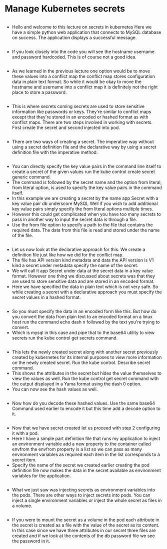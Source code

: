 # Manage Kubernetes secrets

<figure><img src="../.gitbook/assets/KodeKloud-Kubernetes-CKS-040-minimize-microservice-vulnerabilities_page-0075.jpg" alt=""><figcaption></figcaption></figure>

* Hello and welcome to this lecture on secrets in kubernetes Here we have a simple python web application that connects to MySQL database on success. The application displays a successful message.

<figure><img src="../.gitbook/assets/KodeKloud-Kubernetes-CKS-040-minimize-microservice-vulnerabilities_page-0076.jpg" alt=""><figcaption></figcaption></figure>

* If you look closely into the code you will see the hostname username and password hardcoded. This is of course not a good idea.

<figure><img src="../.gitbook/assets/KodeKloud-Kubernetes-CKS-040-minimize-microservice-vulnerabilities_page-0077.jpg" alt=""><figcaption></figcaption></figure>

* As we learned in the previous lecture one option would be to move these values into a conflict map the conflict map stores configuration data in plain text format. So while it would be okay to move the hostname and username into a conflict map it is definitely not the right place to store a password.

<figure><img src="../.gitbook/assets/KodeKloud-Kubernetes-CKS-040-minimize-microservice-vulnerabilities_page-0078.jpg" alt=""><figcaption></figcaption></figure>

* This is where secrets coming secrets are used to store sensitive information like passwords or keys. They're similar to conflict maps except that they're stored in an encoded or hashed format as with conflict maps. There are two steps involved in working with secrets. First create the secret and second injected into pod.

<figure><img src="../.gitbook/assets/KodeKloud-Kubernetes-CKS-040-minimize-microservice-vulnerabilities_page-0079.jpg" alt=""><figcaption></figcaption></figure>

* There are two ways of creating a secret. The imperative way without using a secret definition file and the declarative way by using a secret definition file with the imperative method.

<figure><img src="../.gitbook/assets/KodeKloud-Kubernetes-CKS-040-minimize-microservice-vulnerabilities_page-0080.jpg" alt=""><figcaption></figcaption></figure>

* You can directly specify the key value pairs in the command line itself to create a secret of the given values run the kube control create secret generic command.&#x20;
* The command is followed by the secret name and the option from literal, from literal option, is used to specify the key value pairs in the command itself.&#x20;
* In this example we are creating a secret by the name app Secret with a key value pair db underscore MySQL Well if you wish to add additional key value pairs simply specify the from literal options multiple times.
* &#x20;However this could get complicated when you have too many secrets to pass in another way to input the secret data is through a file.&#x20;
* Use the from file option to specify a path to the file that contains the required data. The data from this file is read and stored under the name of the file.

<figure><img src="../.gitbook/assets/KodeKloud-Kubernetes-CKS-040-minimize-microservice-vulnerabilities_page-0081.jpg" alt=""><figcaption></figcaption></figure>

* Let us now look at the declarative approach for this. We create a definition file just like how we did for the conflict map.&#x20;
* The file has API version kind metadata and data the API version is V1 kind a secret under metadata specify the name of the secret.
* &#x20;We will call it app Secret under data at the secret data in a key value format. However one thing we discussed about secrets was that they are used to store sensitive data and are stored in an encoded format.&#x20;
* Here we have specified the data in plain text which is not very safe. So while creating a secret with a declarative approach you must specify the secret values in a hashed format.

<figure><img src="../.gitbook/assets/KodeKloud-Kubernetes-CKS-040-minimize-microservice-vulnerabilities_page-0082.jpg" alt=""><figcaption></figcaption></figure>

* So you must specify the data in an encoded form like this. But how do you convert the data from plain text to an encoded format on a linux host run the command echo dash n followed by the text you're trying to convert.&#x20;
* Which is mysql in this case and pipe that to the base64 utility to view secrets run the kube control get secrets command.

<figure><img src="../.gitbook/assets/KodeKloud-Kubernetes-CKS-040-minimize-microservice-vulnerabilities_page-0083.jpg" alt=""><figcaption></figcaption></figure>

* This lets the newly created secret along with another secret previously created by kubernetes for its internal purposes to view more information on the newly created secret. Run the kube control. Describe secret command.&#x20;
* This shows the attributes in the secret but hides the value themselves to view the values as well. Run the kube control get secret command with the output displayed in a Yama format using the dash 0 option.
* You can now see the hash values as well.

<figure><img src="../.gitbook/assets/KodeKloud-Kubernetes-CKS-040-minimize-microservice-vulnerabilities_page-0084.jpg" alt=""><figcaption></figcaption></figure>

* Now how do you decode these hashed values. Use the same base64 Command used earlier to encode it but this time add a decode option to it.

<figure><img src="../.gitbook/assets/KodeKloud-Kubernetes-CKS-040-minimize-microservice-vulnerabilities_page-0085.jpg" alt=""><figcaption></figcaption></figure>

* Now that we have secret created let us proceed with step 2 configuring it with a pod.&#x20;
* Here I have a simple part definition file that runs my application to inject an environment variable add a new property to the container called envfrom the envfrom property is a list so we can pass as many environment variables as required each item in the list corresponds to a secret item.&#x20;
* Specify the name of the secret we created earlier creating the pod definition file now makes the data in the secret available as environment variables for the application.

<figure><img src="../.gitbook/assets/KodeKloud-Kubernetes-CKS-040-minimize-microservice-vulnerabilities_page-0086.jpg" alt=""><figcaption></figcaption></figure>

* What we just saw was injecting secrets as environment variables into the pods. There are other ways to inject secrets into pods. You can inject a single environment variables or inject the whole secret as files in a volume.

<figure><img src="../.gitbook/assets/KodeKloud-Kubernetes-CKS-040-minimize-microservice-vulnerabilities_page-0087.jpg" alt=""><figcaption></figcaption></figure>

* If you were to mount the secret as a volume in the pod each attribute in the secret is created as a file with the value of the secret as its content. In this case since we have three attributes in our secret three files are created and if we look at the contents of the db password file we see the password in it.

<figure><img src="../.gitbook/assets/image.png" alt=""><figcaption></figcaption></figure>

<figure><img src="../.gitbook/assets/KodeKloud-Kubernetes-CKS-040-minimize-microservice-vulnerabilities_page-0088.jpg" alt=""><figcaption></figcaption></figure>
